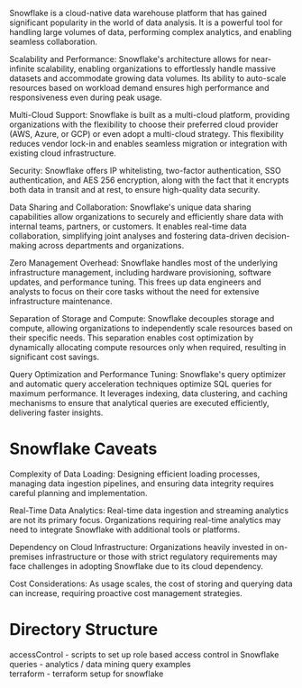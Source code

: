 Snowflake is a cloud-native data warehouse platform that has gained significant popularity in the world of data analysis. It is a powerful tool for handling large volumes of data, performing complex analytics, and enabling seamless collaboration. 

Scalability and Performance: Snowflake's architecture allows for near-infinite scalability, enabling organizations to effortlessly handle massive datasets and accommodate growing data volumes. Its ability to auto-scale resources based on workload demand ensures high performance and responsiveness even during peak usage.

Multi-Cloud Support: Snowflake is built as a multi-cloud platform, providing organizations with the flexibility to choose their preferred cloud provider (AWS, Azure, or GCP) or even adopt a multi-cloud strategy. This flexibility reduces vendor lock-in and enables seamless migration or integration with existing cloud infrastructure.

Security: Snowflake offers IP whitelisting, two-factor authentication, SSO authentication, and AES 256 encryption, along with the fact that it encrypts both data in transit and at rest, to ensure high-quality data security.

Data Sharing and Collaboration: Snowflake's unique data sharing capabilities allow organizations to securely and efficiently share data with internal teams, partners, or customers. It enables real-time data collaboration, simplifying joint analyses and fostering data-driven decision-making across departments and organizations.

Zero Management Overhead: Snowflake handles most of the underlying infrastructure management, including hardware provisioning, software updates, and performance tuning. This frees up data engineers and analysts to focus on their core tasks without the need for extensive infrastructure maintenance.

Separation of Storage and Compute: Snowflake decouples storage and compute, allowing organizations to independently scale resources based on their specific needs. This separation enables cost optimization by dynamically allocating compute resources only when required, resulting in significant cost savings.

Query Optimization and Performance Tuning: Snowflake's query optimizer and automatic query acceleration techniques optimize SQL queries for maximum performance. It leverages indexing, data clustering, and caching mechanisms to ensure that analytical queries are executed efficiently, delivering faster insights.

# Snowflake Caveats

Complexity of Data Loading: Designing efficient loading processes, managing data ingestion pipelines, and ensuring data integrity requires careful planning and implementation.

Real-Time Data Analytics: Real-time data ingestion and streaming analytics are not its primary focus. Organizations requiring real-time analytics may need to integrate Snowflake with additional tools or platforms.

Dependency on Cloud Infrastructure: Organizations heavily invested in on-premises infrastructure or those with strict regulatory requirements may face challenges in adopting Snowflake due to its cloud dependency.

Cost Considerations: As usage scales, the cost of storing and querying data can increase, requiring proactive cost management strategies.

# Directory Structure

accessControl - scripts to set up role based access control in Snowflake  
queries - analytics / data mining query examples  
terraform - terraform setup for snowflake  
